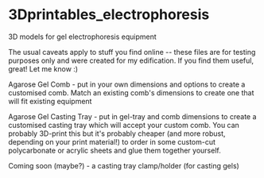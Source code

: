 # 3Dprintables_electrophoresis
3D models for gel electrophoresis equipment

The usual caveats apply to stuff you find online -- these files are for testing purposes only and were created for my edification. If you find them useful, great! Let me know :)

Agarose Gel Comb - put in your own dimensions and options to create a customised comb. Match an existing comb's dimensions to create one that will fit existing equipment

Agarose Gel Casting Tray - put in gel-tray and comb dimensions to create a customised casting tray which will accept your custom comb. You can probably 3D-print this but it's probably cheaper (and more robust, depending on your print material!) to order in some custom-cut polycarbonate or acrylic sheets and glue them together yourself.

Coming soon (maybe?) - a casting tray clamp/holder (for casting gels)
